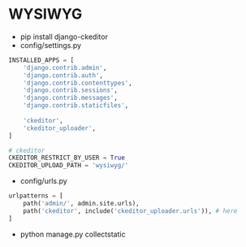 # WYSIWYG
- pip install django-ckeditor
- config/settings.py
```python
INSTALLED_APPS = [
    'django.contrib.admin',
    'django.contrib.auth',
    'django.contrib.contenttypes',
    'django.contrib.sessions',
    'django.contrib.messages',
    'django.contrib.staticfiles',
    
    'ckeditor',
    'ckeditor_uploader',
]

# ckeditor
CKEDITOR_RESTRICT_BY_USER = True
CKEDITOR_UPLOAD_PATH = 'wysiwyg/'
```
- config/urls.py
```python
urlpatterns = [
    path('admin/', admin.site.urls),
    path('ckeditor', include('ckeditor_uploader.urls')), # here
]
```
- python manage.py collectstatic
